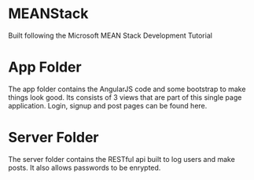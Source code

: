 # MEANStack

Built following the Microsoft MEAN Stack Development Tutorial

# App Folder

The app folder contains the AngularJS code and some bootstrap to make things look good. Its consists of 3 views that are part of this single page application. Login, signup and post pages can be found here.

# Server Folder

The server folder contains the RESTful api built to log users and make posts. It also allows passwords to be enrypted.
